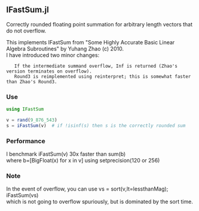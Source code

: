 ## IFastSum.jl
Correctly rounded floating point summation for arbitrary length vectors that do not overflow.  

This implements IFastSum from "Some Highly Accurate Basic Linear Algebra Subroutines" by Yuhang Zhao (c) 2010.  
I have introduced two minor changes:  

       If the intermediate summand overflow, Inf is returned (Zhao's version terminates on overflow).  
       Round3 is reimplemented using reinterpret; this is somewhat faster than Zhao's Round3.  

### Use
```julia
using IFastSum

v = rand(9_876_543)
s = iFastSum(v)  # if !isinf(s) then s is the correctly rounded sum

```

### Performance
I benchmark iFastSum(v) 30x faster than sum(b)   
where b=[BigFloat(x) for x in v] using setprecision(120 or 256)

### Note
In the event of overflow, you can use vs = sort(v,lt=lessthanMag); iFastSum(vs)  
  which is not going to overflow spuriously, but is dominated by the sort time.
